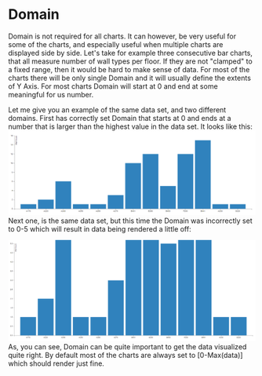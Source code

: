 # Domain

Domain is not required for all charts. It can however, be very useful for some of the charts, and especially useful when multiple charts are displayed side by side. Let's take for example three consecutive bar charts, that all measure number of wall types per floor. If they are not "clamped" to a fixed range, then it would be hard to make sense of data. For most of the charts there will be only single Domain and it will usually define the extents of Y Axis. For most charts Domain will start at 0 and end at some meaningful for us number. 

Let me give you an example of the same data set, and two different domains. First has correctly set Domain that starts at 0 and ends at a number that is larger than the highest value in the data set. It looks like this:
![](MiscNodes/Domain/domain-01.PNG)
Next one, is the same data set, but this time the Domain was incorrectly set to 0-5 which will result in data being rendered a little off:

![](MiscNodes/Domain/domain-02.PNG)
As, you can see, Domain can be quite important to get the data visualized quite right. By default most of the charts are always set to [0-Max(data)] which should render just fine.